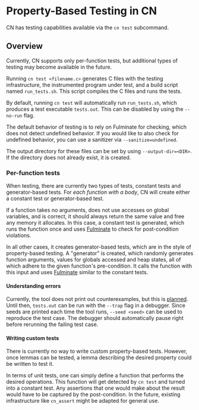 # Property-Based Testing in CN

CN has testing capabilities available via the `cn test` subcommand.

## Overview

Currently, CN supports only per-function tests, but additional types of testing may become available in the future.

Running `cn test <filename.c>` generates C files with the testing infrastructure, the instrumented program under test, and a build script named `run_tests.sh`.
This script compiles the C files and runs the tests.

By default, running `cn test` will automatically run `run_tests.sh`, which produces a test executable `tests.out`.
This can be disabled by using the `--no-run` flag.

The default behavior of testing is to rely on Fulminate for checking, which does not detect undefined behavior.
If you would like to also check for undefined behavior, you can use a sanitizer via `--sanitize=undefined`.

The output directory for these files can be set by using `--output-dir=<DIR>`.
If the directory does not already exist, it is created.

### Per-function tests

When testing, there are currently two types of tests, constant tests and generator-based tests.
For *each function with a body*, CN will create either a constant test or generator-based test.

If a function takes no arguments, does not use accesses on global variables, and is correct, it should always return the same value and free any memory it allocates.
In this case, a constant test is generated, which runs the function once and uses [Fulminate](overview-fulminate.md) to check for post-condition violations.

In all other cases, it creates generator-based tests, which are in the style of property-based testing.
A "generator" is created, which randomly generates function arguments, values for globals accessed and heap states, all of which adhere to the given function's pre-condition.
It calls the function with this input and uses [Fulminate](overview-fulminate.md) similar to the constant tests.

#### Understanding errors

Currently, the tool does not print out counterexamples, but this is [planned](https://github.com/rems-project/cerberus/issues/841).
Until then, `tests.out` can be run with the `--trap` flag in a debugger.
Since seeds are printed each time the tool runs, `--seed <seed>` can be used to reproduce the test case.
The debugger should automatically pause right before rerunning the failing test case.

#### Writing custom tests

There is currently no way to write custom property-based tests.
However, once lemmas can be tested, a lemma describing the desired property could be written to test it.

In terms of unit tests, one can simply define a function that performs the desired operations.
This function will get detected by `cn test` and turned into a constant test.
Any assertions that one would make about the result would have to be captured by the post-condition.
In the future, existing infrastructure like `cn_assert` might be adapted for general use.
